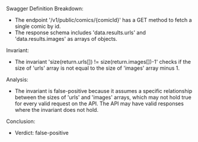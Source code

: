 Swagger Definition Breakdown:
- The endpoint '/v1/public/comics/{comicId}' has a GET method to fetch a single comic by id.
- The response schema includes 'data.results.urls' and 'data.results.images' as arrays of objects.

Invariant:
- The invariant 'size(return.urls[]) != size(return.images[])-1' checks if the size of 'urls' array is not equal to the size of 'images' array minus 1.

Analysis:
- The invariant is false-positive because it assumes a specific relationship between the sizes of 'urls' and 'images' arrays, which may not hold true for every valid request on the API. The API may have valid responses where the invariant does not hold.

Conclusion:
- Verdict: false-positive
